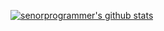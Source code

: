 [![senorprogrammer's github stats](https://github-readme-stats.vercel.app/api?username=senorprogrammer&show_icons=true&theme=radical)](https://github.com/anuraghazra/github-readme-stats)
